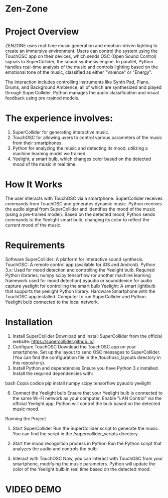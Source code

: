 # Zen-Zone
# Project Overview

ZENZONE uses real-time music generation and emotion-driven lighting to create an immersive environment. Users can control the system using the TouchOSC app on their devices, which sends OSC (Open Sound Control) signals to SuperCollider, the sound synthesis engine. In parallel, Python handles real-time analysis of the music and controls lighting based on the emotional tone of the music, classified as either "Valence" or "Energy".

The interaction includes controlling instruments like Synth Pad, Piano, Drums, and Background Ambience, all of which are synthesized and played through SuperCollider. Python manages the audio classification and visual feedback using pre-trained models.


# The experience involves:
1. SuperCollider for generating interactive music.
2. TouchOSC for allowing users to control various parameters of the music from their smartphones.
3. Python for analyzing the music and detecting its mood, utilizing a machine learning model we trained.
4. Yeelight, a smart bulb, which changes color based on the detected mood of the music in real time.
# How It Works
The user interacts with TouchOSC via a smartphone.
SuperCollider receives commands from TouchOSC and generates dynamic music.
Python receives the audio signal from SuperCollider and identifies the mood of the music (using a pre-trained model).
Based on the detected mood, Python sends commands to the Yeelight smart bulb, changing its color to reflect the current mood of the music.
# Requirements
Software
SuperCollider: A platform for interactive sound synthesis.
TouchOSC: A remote control app (available for iOS and Android).
Python 3.x: Used for mood detection and controlling the Yeelight bulb.
Required Python libraries:
numpy
scipy
tensorflow (or another machine learning framework used for mood detection)
pyaudio or sounddevice for audio capture
yeelight for controlling the smart bulb
Yeelight: A smart lightbulb that supports the yeelight Python library.
Hardware
Smartphone with the TouchOSC app installed.
Computer to run SuperCollider and Python.
Yeelight bulb connected to the local network.

# Installation
1. Install SuperCollider
Download and install SuperCollider from the official website: https://supercollider.github.io/.
2. Configure TouchOSC
Download the TouchOSC app on your smartphone.
Set up the layout to send OSC messages to SuperCollider. (You can find the configuration file in the /touchosc_layouts directory in this repository).
3. Install Python and dependencies
Ensure you have Python 3.x installed. Install the required dependencies with:

bash
Copia codice
pip install numpy scipy tensorflow pyaudio yeelight

6. Connect the Yeelight bulb
Ensure that your Yeelight bulb is connected to the same Wi-Fi network as your computer. Enable "LAN Control" via the official Yeelight app. Python will control the bulb based on the detected music mood.

Running the Project
1. Start SuperCollider
Run the SuperCollider script to generate the music. You can find the script in the /supercollider_scripts directory.

2. Start the mood recognition process in Python
Run the Python script that analyzes the audio and controls the bulb:

3. Interact with TouchOSC
Now, you can interact with TouchOSC from your smartphone, modifying the music parameters. Python will update the color of the Yeelight bulb in real time based on the detected mood.


# VIDEO DEMO

